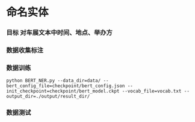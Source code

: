 
# 命名实体
### 目标 对车展文本中时间、地点、举办方


### 数据收集标注


### 数据训练
`python BERT_NER.py --data_dir=data/ --bert_config_file=checkpoint/bert_config.json --init_checkpoint=checkpoint/bert_model.ckpt --vocab_file=vocab.txt --output_dir=./output/result_dir/
`
### 数据测试

